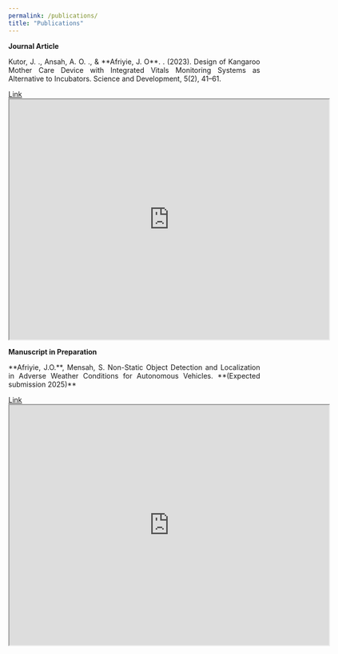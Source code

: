 ```yaml
---
permalink: /publications/
title: "Publications"
---
```


**Journal Article** <br>

<p style="text-align:justify;"> Kutor, J. ., Ansah, A. O. ., & **Afriyie, J. O**. . (2023). Design of Kangaroo Mother Care Device with Integrated Vitals Monitoring Systems as Alternative to Incubators. Science and Development, 5(2), 41–61. </p> <a href="https://drive.google.com/file/d/1ZPaOFWN_7rNnkBFZ2ZXsO8_6b3hiK4No/view?usp=sharing">Link</a>
<iframe src="https://drive.google.com/file/d/1ZPaOFWN_7rNnkBFZ2ZXsO8_6b3hiK4No/preview" width="640" height="480" allow="autoplay"></iframe> <br>

**Manuscript in Preparation** <br>

<p style="text-align:justify;"> **Afriyie,  J.O.**, Mensah, S. Non-Static Object Detection and Localization in Adverse Weather Conditions for Autonomous Vehicles. **(Expected  submission  2025)** </p> <a href="https://drive.google.com/file/d/1HANwoeM-xiakPYh7QK1_6NVXhjdMNWV0/view?usp=sharing">Link</a>
<iframe src="https://drive.google.com/file/d/1HANwoeM-xiakPYh7QK1_6NVXhjdMNWV0/preview" width="640" height="480" allow="autoplay"></iframe>
